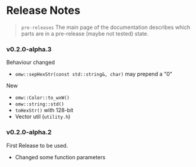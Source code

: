 # Release Notes

> `pre-releases`
> The main page of the documentation describes which parts are in
> a pre-release (maybe not tested) state.



### v0.2.0-alpha.3

Behaviour changed
 - `omw::sepHexStr(const std::string&, char)` may prepend a "0"

New
 - `omw::Color::to_wxW()`
 - `omw::string::std()`
 - `toHexStr()` with 128-bit
 - Vector util (`utility.h`)



### v0.2.0-alpha.2

First Release to be used.
 - Changed some function parameters
